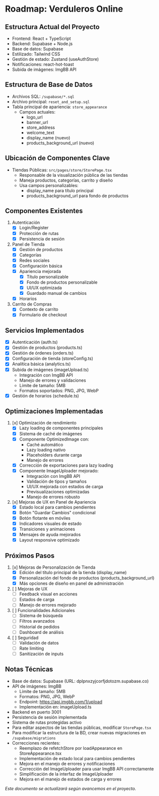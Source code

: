 # Roadmap: Verduleros Online

## Estructura Actual del Proyecto
- Frontend: React + TypeScript
- Backend: Supabase + Node.js
- Base de datos: Supabase
- Estilizado: Tailwind CSS
- Gestión de estado: Zustand (useAuthStore)
- Notificaciones: react-hot-toast
- Subida de imágenes: ImgBB API

## Estructura de Base de Datos
- Archivos SQL: `/supabase/*.sql`
- Archivo principal: `reset_and_setup.sql`
- Tabla principal de apariencia: `store_appearance`
  - Campos actuales:
    - logo_url
    - banner_url
    - store_address
    - welcome_text
    - display_name (nuevo)
    - products_background_url (nuevo)

## Ubicación de Componentes Clave
- Tiendas Públicas: `src/pages/store/StorePage.tsx`
  - Responsable de la visualización pública de las tiendas
  - Maneja productos, categorías, carrito y diseño
  - Usa campos personalizables:
    - display_name para título principal
    - products_background_url para fondo de productos

## Componentes Existentes
1. Autenticación
   - [x] Login/Register
   - [x] Protección de rutas
   - [x] Persistencia de sesión

2. Panel de Tienda
   - [x] Gestión de productos
   - [x] Categorías
   - [x] Redes sociales
   - [x] Configuración básica
   - [x] Apariencia mejorada
     - [x] Título personalizable
     - [x] Fondo de productos personalizable
     - [x] UI/UX optimizada
     - [x] Guardado manual de cambios
   - [x] Horarios

3. Carrito de Compras
   - [x] Contexto de carrito
   - [x] Formulario de checkout

## Servicios Implementados
- [x] Autenticación (auth.ts)
- [x] Gestión de productos (products.ts)
- [x] Gestión de órdenes (orders.ts)
- [x] Configuración de tienda (storeConfig.ts)
- [x] Analítica básica (analytics.ts)
- [x] Subida de imágenes (imageUpload.ts)
  - Integración con ImgBB API
  - Manejo de errores y validaciones
  - Límite de tamaño: 5MB
  - Formatos soportados: PNG, JPG, WebP
- [x] Gestión de horarios (schedule.ts)

## Optimizaciones Implementadas
1. [x] Optimización de rendimiento
   - [x] Lazy loading de componentes principales
   - [x] Sistema de caché de imágenes
   - [x] Componente OptimizedImage con:
     - Caché automático
     - Lazy loading nativo
     - Placeholders durante carga
     - Manejo de errores
   - [x] Corrección de exportaciones para lazy loading
   - [x] Componente ImageUploader mejorado:
     - Integración con ImgBB API
     - Validación de tipos y tamaños
     - UI/UX mejorada con estados de carga
     - Previsualizaciones optimizadas
     - Manejo de errores robusto

2. [x] Mejoras de UX en Panel de Apariencia
   - [x] Estado local para cambios pendientes
   - [x] Botón "Guardar Cambios" condicional
   - [x] Botón flotante en móviles
   - [x] Indicadores visuales de estado
   - [x] Transiciones y animaciones
   - [x] Mensajes de ayuda mejorados
   - [x] Layout responsive optimizado

## Próximos Pasos
1. [x] Mejoras de Personalización de Tienda
   - [x] Edición del título principal de la tienda (display_name)
   - [x] Personalización del fondo de productos (products_background_url)
   - [x] Más opciones de diseño en panel de administración

2. [ ] Mejoras de UX
   - [ ] Feedback visual en acciones
   - [ ] Estados de carga
   - [ ] Manejo de errores mejorado

3. [ ] Funcionalidades Adicionales
   - [ ] Sistema de búsqueda
   - [ ] Filtros avanzados
   - [ ] Historial de pedidos
   - [ ] Dashboard de análisis

4. [ ] Seguridad
   - [ ] Validación de datos
   - [ ] Rate limiting
   - [ ] Sanitización de inputs

## Notas Técnicas
- Base de datos: Supabase (URL: dplpnxzyjcorfjdotozm.supabase.co)
- API de imágenes: ImgBB
  - Límite de tamaño: 5MB
  - Formatos: PNG, JPG, WebP
  - Endpoint: https://api.imgbb.com/1/upload
  - Implementación en: imageUpload.ts
- Backend en puerto 3001
- Persistencia de sesión implementada
- Sistema de rutas protegidas activo
- Para editar aspectos de las tiendas públicas, modificar `StorePage.tsx`
- Para modificar la estructura de la BD, crear nuevas migraciones en `/supabase/migrations`
- Correcciones recientes:
  - Reemplazo de refetchStore por loadAppearance en StoreAppearance.tsx
  - Implementación de estado local para cambios pendientes
  - Mejora en el manejo de errores y notificaciones
  - Corrección del ImageUploader para usar ImgBB API correctamente
  - Simplificación de la interfaz de ImageUploader
  - Mejora en el manejo de estados de carga y errores

_Este documento se actualizará según avancemos en el proyecto._
